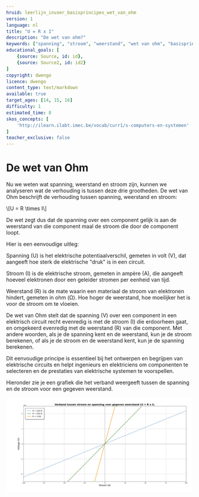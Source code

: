 ```yaml
---
hruid: leerlijn_invoer_basisprincipes_wet_van_ohm
version: 1
language: nl
title: "U = R x I"
description: "De wet van ohm?"
keywords: ["spanning", "stroom", "weerstand", "wet van ohm", "basisprincipes", "microcontroller", "µC", "arduino", "dwenguino"]
educational_goals: [
    {source: Source, id: id}, 
    {source: Source2, id: id2}
]
copyright: dwengo
licence: dwengo
content_type: text/markdown
available: true
target_ages: [14, 15, 16]
difficulty: 1
estimated_time: 8
skos_concepts: [
    'http://ilearn.ilabt.imec.be/vocab/curr1/s-computers-en-systemen'
]
teacher_exclusive: false
---
```


# De wet van Ohm

Nu we weten wat spanning, weerstand en stroom zijn, kunnen we analyseren wat de verhouding is tussen deze drie grootheden. De wet van Ohm beschrijft de verhouding tussen spanning, weerstand en stroom:

\\[U = R \times I\\]

De wet zegt dus dat de spanning over een component gelijk is aan de weerstand van die component maal de stroom die door de component loopt. 

Hier is een eenvoudige uitleg:

Spanning (U) is het elektrische potentiaalverschil, gemeten in volt (V), dat aangeeft hoe sterk de elektrische "druk" is in een circuit.

Stroom (I) is de elektrische stroom, gemeten in ampère (A), die aangeeft hoeveel elektronen door een geleider stromen per eenheid van tijd.

Weerstand (R) is de mate waarin een materiaal de stroom van elektronen hindert, gemeten in ohm (Ω). Hoe hoger de weerstand, hoe moeilijker het is voor de stroom om te vloeien.

De wet van Ohm stelt dat de spanning (V) over een component in een elektrisch circuit recht evenredig is met de stroom (I) die erdoorheen gaat, en omgekeerd evenredig met de weerstand (R) van die component. Met andere woorden, als je de spanning kent en de weerstand, kun je de stroom berekenen, of als je de stroom en de weerstand kent, kun je de spanning berekenen.

Dit eenvoudige principe is essentieel bij het ontwerpen en begrijpen van elektrische circuits en helpt ingenieurs en elektriciens om componenten te selecteren en de prestaties van elektrische systemen te voorspellen.

Hieronder zie je een grafiek die het verband weergeeft tussen de spanning en de stroom voor een gegeven weerstand.

!["Relatie tussen spanning, stroom en weerstand"](img/relatie_spanning_stroom.png "Relatie tussen spanning, stroom en weerstand")

